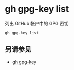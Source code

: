 # gh gpg-key list

列出 GitHub 帐户中的 GPG 密钥

```
gh gpg-key list
```

## 另请参见

- [gh gpg-key](/gh_gpg-key)